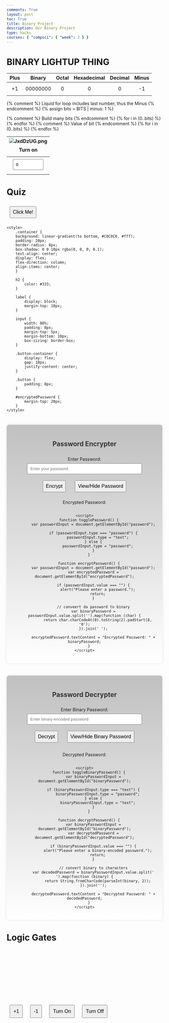 ```yaml
---
comments: True
layout: post
toc: True
title: Binary Project
description: Our Binary Project
type: hacks
courses: { "compsci": { "week": 2 } }
---
```

# BINARY LIGHTUP THING
<style>
    td {
        text-align: center;
        vertical-align: middle;
    }
</style>

<table>
    <thead>
        <tr class="header" id="table">
            <th>Plus</th>
            <th>Binary</th>
            <th>Octal</th>
            <th>Hexadecimal</th>
            <th>Decimal</th>
            <th>Minus</th>
        </tr>
    </thead>
    <tbody>
        <tr>
            <td><div class="button" id="add1" onclick="add(1)">+1</div></td>
            <td id="binary">00000000</td>
            <td id="octal">0</td>
            <td id="hexadecimal">0</td>
            <td id="decimal">0</td>
            <td><div class="button" id="sub1" onclick="add(-1)">-1</div></td>
        </tr>
    </tbody>
</table>

{% comment %}
Liquid for loop includes last number, thus the Minus
{% endcomment %}
{% assign bits = BITS | minus: 1 %} 

<table>
    <thead>
        <tr>
            {% comment %}
            Build many bits
            {% endcomment %}
            {% for i in (0..bits) %}
            <th><img src="https://iili.io/JxdDzUG.png" alt="JxdDzUG.png">
                <div class="button" id="butt{{ i }}" onclick="javascript:toggleBit({{ i }})">Turn on</div>
            </th>
            {% endfor %}
        </tr>
    </thead>
    <tbody>
        <tr>
            {% comment %}
            Value of bit
            {% endcomment %}
            {% for i in (0..bits) %}
            <td><input type='text' id="digit{{ i }}" Value="0" size="1" readonly></td>
            {% endfor %}
        </tr>
    </tbody>
</table>

<script>
    const BITS = {{ BITS }};
    const MAX = 2 ** BITS - 1;
    const MSG_ON = "Turn on";
    const IMAGE_ON = "{{site.baseurl}}/images/bulb_on.png";
    const MSG_OFF = "Turn off";
    const IMAGE_OFF = "{{site.baseurl}}/images/bulb_off.png"

    // return string with current value of each bit
    function getBits() {
        let bits = "";
        for(let i = 0; i < BITS; i++) {
            bits = bits + document.getElementById('digit' + i).value;
        }
        return bits;
    }
    // setter for Document Object Model (DOM) values
    function setConversions(binary) {
        document.getElementById('binary').innerHTML = binary;
        // Octal conversion
        document.getElementById('octal').innerHTML = parseInt(binary, 2).toString(8);
        // Hexadecimal conversion
        document.getElementById('hexadecimal').innerHTML = parseInt(binary, 2).toString(16);
        // Decimal conversion
        document.getElementById('decimal').innerHTML = parseInt(binary, 2).toString();
    }
    // convert decimal to base 2 using modulo with divide method
    function decimal_2_base(decimal, base) {
        let conversion = "";
        // loop to convert to base
        do {
            let digit = decimal % base;           // obtain right most digit
            conversion = "" + digit + conversion; // what does this do? inserts digit to front of string
            decimal = ~~(decimal / base);         // what does this do? divides by base what is ~~? force whole number
        } while (decimal > 0);                    // why while at the end? 0 pads front of binary number
            // loop to pad with zeros
            if (base === 2) {                     // only pad for binary conversions
                for (let i = 0; conversion.length < BITS; i++) {
                    conversion = "0" + conversion;
            }
        }
        return conversion;
    }
    // toggle selected bit and recalculate
    function toggleBit(i) {
        //alert("Digit action: " + i );
        const dig = document.getElementById('digit' + i);
        const image = document.getElementById('bulb' + i);
        const butt = document.getElementById('butt' + i);
        // Change digit and visual
        if (image.src.match(IMAGE_ON)) {
            dig.value = 0;
            image.src = IMAGE_OFF;
            butt.innerHTML = MSG_ON;
        } else {
            dig.value = 1;
            image.src = IMAGE_ON;
            butt.innerHTML = MSG_OFF;
        }
        // Binary numbers
        const binary = getBits();
        setConversions(binary);
    }
    // add is positive integer, subtract is negative integer
    function add(n) {
        let binary = getBits();
        // convert to decimal and do math
        let decimal = parseInt(binary, 2);
        if (n > 0) {  // PLUS
            decimal = MAX === decimal ? 0 : decimal += n; // OVERFLOW or PLUS
        } else  {     // MINUS
            decimal = 0 === decimal ? MAX : decimal += n; // OVERFLOW or MINUS
        }
        // convert the result back to binary
        binary = decimal_2_base(decimal, 2);
        // update conversions
        setConversions(binary);
        // update bits
        for (let i = 0; i < binary.length; i++) {
            let digit = binary.substr(i, 1);
            document.getElementById('digit' + i).value = digit;
            if (digit === "1") {
                document.getElementById('bulb' + i).src = IMAGE_ON;
                document.getElementById('butt' + i).innerHTML = MSG_OFF;
            } else {
                document.getElementById('bulb' + i).src = IMAGE_OFF;
                document.getElementById('butt' + i).innerHTML = MSG_ON;
            }
        }
    }
</script>

# Quiz

<button class="button" type="button">Click Me!</button>

<head>
    <meta charset="UTF-8">
    <meta name="viewport" content="width=device-width, initial-scale=1.0">

    <style>
        .container {
        background: linear-gradient(to bottom, #C0C0C0, #fff);
        padding: 20px;
        border-radius: 8px;
        box-shadow: 0 0 10px rgba(0, 0, 0, 0.1);
        text-align: center;
        display: flex;
        flex-direction: column;
        align-items: center;
        }

        h2 {
            color: #333;
        }

        label {
            display: block;
            margin-top: 10px;
        }

        input {
            width: 80%;
            padding: 8px;
            margin-top: 5px;
            margin-bottom: 10px;
            box-sizing: border-box;
        }

        .button-container {
            display: flex;
            gap: 10px;
            justify-content: center;
        }

        .button {
            padding: 8px;
        }

        #encryptedPassword {
            margin-top: 20px;
        }
    </style>

</head>
<body>

<div class="container">
    <h2>Password Encrypter</h2>
    <label for="password">Enter Password:</label>
    <input type="password" id="password" placeholder="Enter your password">
    <div class="button-container">
        <button class="button" onclick="encryptPassword()">Encrypt</button>
        <button class="button" onclick="togglePassword()">View/Hide Password</button>
    </div>
    <p id="encryptedPassword">Encrypted Password: </p>

    <script>
        function togglePassword() {
            var passwordInput = document.getElementById("password");

            if (passwordInput.type === "password") {
                passwordInput.type = "text";
            } else {
                passwordInput.type = "password";
            }
        }

        function encryptPassword() {
            var passwordInput = document.getElementById("password");
            var encryptedPassword = document.getElementById("encryptedPassword");

            if (passwordInput.value === "") {
                alert("Please enter a password.");
                return;
            }

            // conveert da password to binary
            var binaryPassword = passwordInput.value.split('').map(function (char) {
                return char.charCodeAt(0).toString(2).padStart(8, '0');
            }).join(' ');

            encryptedPassword.textContent = "Encrypted Password: " + binaryPassword;
        }
    </script>

</div>

</body>

<style>
        .container {
        background: linear-gradient(to bottom, #C0C0C0, #fff);
        padding: 20px;
        border-radius: 8px;
        box-shadow: 0 0 10px rgba(0, 0, 0, 0.1);
        text-align: center;
        display: flex;
        flex-direction: column;
        align-items: center;
        margin-top: 40px;
        }

        h2 {
            color: #333;
        }

        label {
            display: block;
            margin-top: 10px;
        }

        input {
            width: 80%;
            padding: 8px;
            margin-top: 5px;
            margin-bottom: 10px;
            box-sizing: border-box;
        }

        .button-container {
            display: flex;
            gap: 10px;
            justify-content: center;
        }

        .button {
            padding: 8px;
        }

        #decryptedPassword {
            margin-top: 20px;
        }
    </style>

<body>

<div class="container">
    <h2>Password Decrypter</h2>
    <label for="binaryPassword">Enter Binary Password:</label>
    <input type="password" id="binaryPassword" placeholder="Enter binary-encoded password">
    <div class="button-container">
        <button class="button" onclick="decryptPassword()">Decrypt</button>
        <button class="button" onclick="toggleBinaryPassword()">View/Hide Binary Password</button>
    </div>
    <p id="decryptedPassword">Decrypted Password: </p>

    <script>
        function toggleBinaryPassword() {
            var binaryPasswordInput = document.getElementById("binaryPassword");

            if (binaryPasswordInput.type === "text") {
                binaryPasswordInput.type = "password";
            } else {
                binaryPasswordInput.type = "text";
            }
        }

        function decryptPassword() {
            var binaryPasswordInput = document.getElementById("binaryPassword");
            var decryptedPassword = document.getElementById("decryptedPassword");

            if (binaryPasswordInput.value === "") {
                alert("Please enter a binary-encoded password.");
                return;
            }

            // convert binary to characters
            var decodedPassword = binaryPasswordInput.value.split(' ').map(function (binary) {
                return String.fromCharCode(parseInt(binary, 2));
            }).join('');

            decryptedPassword.textContent = "Decrypted Password: " + decodedPassword;
        }
    </script>

</div>

</body>


# Logic Gates


<!DOCTYPE html>
<html lang="en">
<head>
    <meta charset="UTF-8">
    <meta name="viewport" content="width=device-width, initial-scale=1.0">
    <title>Light Bulb Simulator</title>
    <style>
        #lightbulb {
            width: 100px;
            height: 150px;
            background-image: url('lightbulb.png'); /* Replace with your lightbulb image file */
            background-size: cover;
            margin: 20px;
        }
        button {
            margin: 10px;
            padding: 10px;
            font-size: 16px;
        }
    </style>
</head>
<body>

<div id="lightbulb"></div>

<button onclick="incrementState()">+1</button>
<button onclick="decrementState()">-1</button>
<button onclick="turnOn()">Turn On</button>
<button onclick="turnOff()">Turn Off</button>

<script>
    let lightbulbState = 0;  // 0 for Off, 1 for On
    const lightbulb = document.getElementById('lightbulb');

    function updateLightbulb() {
        if (lightbulbState === 1) {
            lightbulb.style.backgroundImage = "url('lightbulb.png')";  // Replace with your lightbulb image file
        } else {
            lightbulb.style.backgroundImage = "none";
        }
    }

    function incrementState() {
        lightbulbState += 1;
        updateLightbulb();
    }

    function decrementState() {
        if (lightbulbState > 0) {
            lightbulbState -= 1;
            updateLightbulb();
        }
    }

    function turnOn() {
        lightbulbState = 1;
        updateLightbulb();
    }

    function turnOff() {
        lightbulbState = 0;
        updateLightbulb();
    }
</script>

</body>
</html>
<!DOCTYPE html>
<html>
<head>
    <title>Logic Gate Calculator</title>
    <script>
        function calculateGate() {
            var input1 = document.querySelector('input[name="set1"]:checked').value;
            var input2 = document.querySelector('input[name="set2"]:checked').value;
            
            var result = document.getElementById('result');

            if (input1 === '1' && input2 === '1') {
                result.innerHTML = "AND Gate Output: 1";
            } else if (input1 === '1' || input2 === '1') {
                result.innerHTML = "OR Gate Output: 1";
            } else if (input1 !== input2) {
                result.innerHTML = "XOR Gate Output: 1";
            } else {
                result.innerHTML = "Output: 0";
            }
        }
    </script>
</head>
<body>
    <h1>Logic Gate Calculator</h1>
    <div>
        <h2>Set 1</h2>
        <input type="radio" name="set1" value="1"> 1
        <input type="radio" name="set1" value="0"> 0
    </div>
    <div>
        <h2>Set 2</h2>
        <input type="radio" name="set2" value="1"> 1
        <input type="radio" name="set2" value="0"> 0
    </div>
    <br>
    <button onclick="calculateGate()">Calculate</button>
    <div id="result"></div>
</body>
</html>
